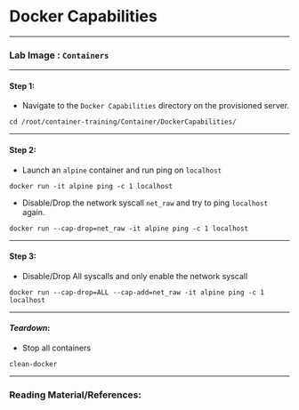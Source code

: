 # **Docker Capabilities**

---

### **Lab Image : `Containers`**

---

#### Step 1:

* Navigate to the `Docker Capabilities` directory on the provisioned server.

```command
cd /root/container-training/Container/DockerCapabilities/
```

---

#### Step 2:

* Launch an `alpine` container and run ping on `localhost`

```command
docker run -it alpine ping -c 1 localhost
```

* Disable/Drop the network syscall `net_raw` and try to ping `localhost` again.

```commandline
docker run --cap-drop=net_raw -it alpine ping -c 1 localhost
```

---

#### Step 3:

* Disable/Drop All syscalls and only enable the network syscall 

```commandline
docker run --cap-drop=ALL --cap-add=net_raw -it alpine ping -c 1 localhost
```

---

#### *Teardown*:

* Stop all containers

```commandline
clean-docker
```

---

### Reading Material/References:

